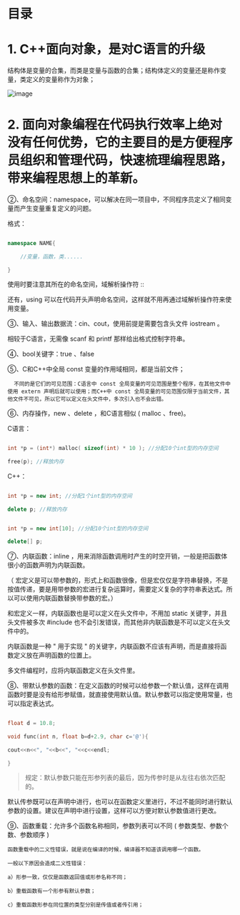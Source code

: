 # 目录

# 1. C++面向对象，是对C语言的升级

结构体是变量的合集，而类是变量与函数的合集；结构体定义的变量还是称作变量，类定义的变量称作为对象；

![image](https://user-images.githubusercontent.com/26021085/165055623-087a9c40-e809-483d-b41f-d15dfc24fac1.png)


# 2.  面向对象编程在代码执行效率上绝对没有任何优势，它的主要目的是方便程序员组织和管理代码，快速梳理编程思路，带来编程思想上的革新。

 

②、命名空间：namespace，可以解决在同一项目中，不同程序员定义了相同变量而产生变量重复定义的问题。

格式：

``` C++

namespace NAME{
 
    //变量，函数，类......
 
}
```

使用时要注意其所在的命名空间，域解析操作符 ::

还有，using 可以在代码开头声明命名空间，这样就不用再通过域解析操作符来使用变量。

 

③、输入、输出数据流：cin、cout，使用前提是需要包含头文件 iostream 。

相较于C语言，无需像 scanf 和 printf 那样给出格式控制字符串。

 

④、bool关键字：true 、false

 

⑤、C和C++中全局 const 变量的作用域相同，都是当前文件；

      不同的是它们的可见范围：C语言中 const 全局变量的可见范围是整个程序，在其他文件中使用 extern 声明后就可以使用；而C++中 const 全局变量的可见范围仅限于当前文件，其他文件不可见，所以它可以定义在头文件中，多次引入也不会出错。

 

⑥、内存操作，new 、delete ，和C语言相似 ( malloc 、free)。

C语言：

``` C++

int *p = (int*) malloc( sizeof(int) * 10 ); //分配10个int型的内存空间
 
free(p); //释放内存
```

C++：

``` C++

int *p = new int; //分配1个int型的内存空间
 
delete p; //释放内存

```

``` C++

int *p = new int[10]; //分配10个int型的内存空间
 
delete[] p;

```

⑦、内联函数：inline ，用来消除函数调用时产生的时空开销，一般是把函数体很小的函数声明为内联函数。

   （ 宏定义是可以带参数的，形式上和函数很像，但是宏仅仅是字符串替换，不是按值传递，要是用带参数的宏进行复杂运算时，需要定义复杂的字符串表达式。所以可以使用内联函数替换带参数的宏。）

和宏定义一样，内联函数也是可以定义在头文件中，不用加 static 关键字，并且头文件被多次 #include 也不会引发错误，而其他非内联函数是不可以定义在头文件中的。

内联函数是一种 " 用于实现 " 的关键字，内联函数不应该有声明，而是直接将函数定义放在声明函数的位置上。

多文件编程时，应将内联函数定义在头文件里。

 

⑧、带默认参数的函数：在定义函数的时候可以给参数一个默认值，这样在调用函数时要是没有给形参赋值，就直接使用默认值。默认参数可以指定使用常量，也可以指定表达式。

``` C++

float d = 10.8;
 
void func(int n, float b=d+2.9, char c='@'){
 
cout<<n<<", "<<b<<", "<<c<<endl;
 
}
```

> 规定：默认参数只能在形参列表的最后，因为传参时是从左往右依次匹配的。

默认传参既可以在声明中进行，也可以在函数定义里进行，不过不能同时进行默认参数的设置。建议在声明中进行设置，这样可以方便对默认参数值进行更改。

 

⑨、函数重载：允许多个函数名称相同，参数列表可以不同 ( 参数类型、参数个数、参数顺序 )

    函数重载中的二义性错误，就是说在编译的时候，编译器不知道该调用哪一个函数。

    一般以下原因会造成二义性错误：

    a）形参一致，仅仅是函数返回值或形参名称不同；

    b）重载函数有一个形参有默认参数；

    c）重载函数形参在同位置的类型分别是传值或者传引用；

 

